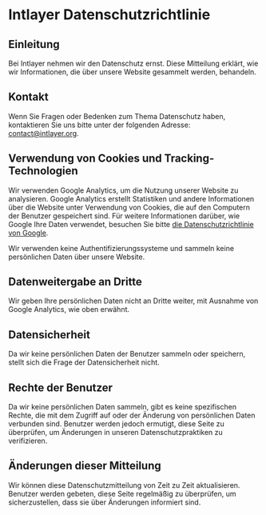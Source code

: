 # Intlayer Datenschutzrichtlinie

## Einleitung

Bei Intlayer nehmen wir den Datenschutz ernst. Diese Mitteilung erklärt, wie wir Informationen, die über unsere Website gesammelt werden, behandeln.

## Kontakt

Wenn Sie Fragen oder Bedenken zum Thema Datenschutz haben, kontaktieren Sie uns bitte unter der folgenden Adresse: [contact@intlayer.org](mailto:contact@intlayer.org).

## Verwendung von Cookies und Tracking-Technologien

Wir verwenden Google Analytics, um die Nutzung unserer Website zu analysieren. Google Analytics erstellt Statistiken und andere Informationen über die Website unter Verwendung von Cookies, die auf den Computern der Benutzer gespeichert sind. Für weitere Informationen darüber, wie Google Ihre Daten verwendet, besuchen Sie bitte [die Datenschutzrichtlinie von Google](https://policies.google.com/privacy).

Wir verwenden keine Authentifizierungssysteme und sammeln keine persönlichen Daten über unsere Website.

## Datenweitergabe an Dritte

Wir geben Ihre persönlichen Daten nicht an Dritte weiter, mit Ausnahme von Google Analytics, wie oben erwähnt.

## Datensicherheit

Da wir keine persönlichen Daten der Benutzer sammeln oder speichern, stellt sich die Frage der Datensicherheit nicht.

## Rechte der Benutzer

Da wir keine persönlichen Daten sammeln, gibt es keine spezifischen Rechte, die mit dem Zugriff auf oder der Änderung von persönlichen Daten verbunden sind. Benutzer werden jedoch ermutigt, diese Seite zu überprüfen, um Änderungen in unseren Datenschutzpraktiken zu verifizieren.

## Änderungen dieser Mitteilung

Wir können diese Datenschutzmitteilung von Zeit zu Zeit aktualisieren. Benutzer werden gebeten, diese Seite regelmäßig zu überprüfen, um sicherzustellen, dass sie über Änderungen informiert sind.
